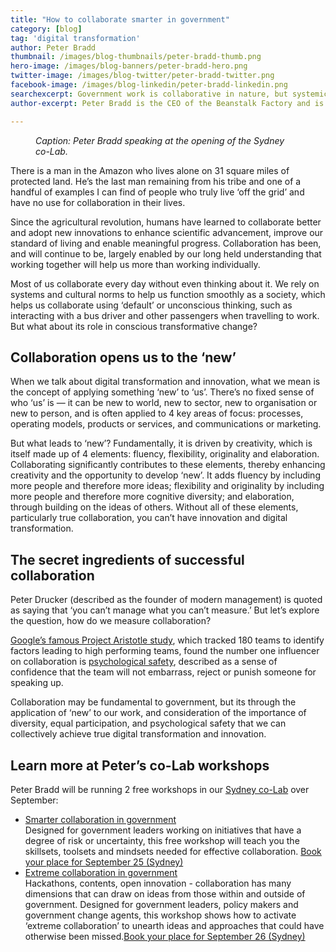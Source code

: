 ```yaml
---
title: "How to collaborate smarter in government"
category: [blog]
tag: 'digital transformation'
author: Peter Bradd
thumbnail: /images/blog-thumbnails/peter-bradd-thumb.png
hero-image: /images/blog-banners/peter-bradd-hero.png
twitter-image: /images/blog-twitter/peter-bradd-twitter.png
facebook-image: /images/blog-linkedin/peter-bradd-linkedin.png
searchexcerpt: Government work is collaborative in nature, but systemic gaps and organisational silos can stop us from being able to work together effectively. Peter Bradd, the DTA’s first co-Lab ‘thinker in residence’, explains how a particular mindset can help create bridges to faster digital transformation and success.
author-excerpt: Peter Bradd is the CEO of the Beanstalk Factory and is the DTA’s first co-Lab ‘thinker in residence’.

---
```

<figure>
  <img src="{{ site.url }}{{ site.baseurl }}{{ page.hero-image }}" alt=""/>
  <figcaption><em>Caption: Peter Bradd speaking at the opening of the Sydney co-Lab.</em><br /></figcaption>
</figure>

<p>There is a man in the Amazon who lives alone on 31 square miles of protected land. He’s the last man remaining from his tribe and one of a handful of examples I can find of people who truly live ‘off the grid’ and have no use for collaboration in their lives.</p>
<p>Since the agricultural revolution, humans have learned to collaborate better and adopt new innovations to enhance scientific advancement, improve our standard of living and enable meaningful progress. Collaboration has been, and will continue to be, largely enabled by our long held understanding that working together will help us more than working individually.</p>
<p>Most of us collaborate every day without even thinking about it. We rely on systems and cultural norms to help us function smoothly as a society, which helps us collaborate using ‘default’ or unconscious thinking, such as interacting with a bus driver and other passengers when travelling to work. But what about its role in conscious transformative change?</p>
<h2>Collaboration opens us to the ‘new’</h2>
<p>When we talk about digital transformation and innovation, what we mean is the concept of applying something ‘new’ to ‘us’. There’s no fixed sense of who ‘us’ is — it can be new to world, new to sector, new to organisation or new to person, and is often applied to 4 key areas of focus: processes, operating models, products or services, and communications or marketing.</p>
<p>But what leads to ‘new’? Fundamentally, it is driven by creativity, which is itself made up of 4 elements: fluency, flexibility, originality and elaboration. Collaborating significantly contributes to these elements, thereby enhancing creativity and the opportunity to develop ‘new’. It adds fluency by including more people and therefore more ideas; flexibility and originality by including more people and therefore more cognitive diversity; and elaboration, through building on the ideas of others. Without all of these elements, particularly true collaboration, you can’t have innovation and digital transformation.</p>
<h2>The secret ingredients of successful collaboration</h2>
<p>Peter Drucker (described as the founder of modern management) is quoted as saying that ‘you can’t manage what you can’t measure.’ But let’s explore the question, how do we measure collaboration?</p>

<p><a href="https://www.nytimes.com/2016/02/28/magazine/what-google-learned-from-its-quest-to-build-the-perfect-team.html">Google’s famous Project Aristotle study</a>, which tracked 180 teams to identify factors leading to high performing teams, found the number one influencer on collaboration is <a href="https://journalofethics.ama-assn.org/article/teamwork-health-care-maximizing-collective-intelligence-inclusive-collaboration-and-open/2016-09">psychological safety</a>, described as a sense of confidence that the team will not embarrass, reject or punish someone for speaking up.</p>
<p>Collaboration may be fundamental to government, but its through the application of ‘new’ to our work, and consideration of the importance of diversity, equal participation, and psychological safety that we can collectively achieve true digital transformation and innovation.</p>
<h2>Learn more at Peter’s co-Lab workshops</h2>
<p>Peter Bradd will be running 2 free workshops in our <a href="https://beta.dta.gov.au/help-and-advice/co-lab-and-events/co-lab-innovation-hub">Sydney co-Lab</a> over September:</p>
<ul><li><a href="https://www.eventbrite.com.au/e/smarter-collaboration-in-government-sydney-tickets-49275622714?aff=ehomecard">Smarter collaboration in government</a><br>
	Designed for government leaders working on initiatives that have a degree of risk or uncertainty, this free workshop will teach you the skillsets, toolsets and mindsets needed for effective collaboration. <a href="https://www.eventbrite.com.au/e/smarter-collaboration-in-government-sydney-tickets-49275622714?aff=ehomecard">Book your place for September 25 (Sydney)</a></li>
<li><a href="https://www.eventbrite.com.au/e/extreme-collaboration-in-government-sydney-tickets-49275642774?aff=ehomecard">Extreme collaboration in government</a><br>
	Hackathons, contents, open innovation - collaboration has many dimensions that can draw on ideas from those within and outside of government. Designed for government leaders, policy makers and government change agents, this workshop shows how to activate ‘extreme collaboration’ to unearth ideas and approaches that could have otherwise been missed.<a href="https://www.eventbrite.com.au/e/extreme-collaboration-in-government-sydney-tickets-49275642774?aff=ehomecard">Book your place for September 26 (Sydney)</a></li>
</ul>
